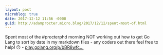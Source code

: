 ```yaml
---
layout: post
microblog: true
date: 2017-12-12 11:56 -0000
guid: http://adamprocter.micro.blog/2017/12/12/spent-most-of.html
---
```

Spent most of the #procterphd morning NOT working out how to get Go Lang to sort by date in my markdown files  - any coders out there feel free to help! ☹️ - [play.golang.org/p/bBR8wfc...](https://play.golang.org/p/bBR8wfcZfb)
